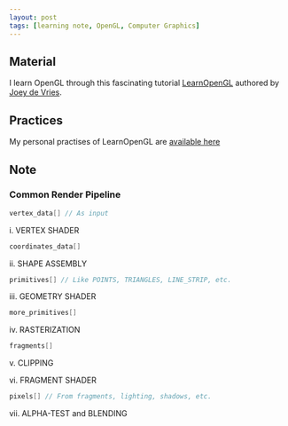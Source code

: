 ```yaml
---
layout: post
tags: [learning note, OpenGL, Computer Graphics]
---
```

## Material
I learn OpenGL through this fascinating tutorial [LearnOpenGL](https://learnopengl.com/) authored by [Joey de Vries](https://github.com/JoeyDeVries).

## Practices
My personal practises of LearnOpenGL are [available here](https://github.com/swirling-wind/LearnOpenGL)

## Note

### Common Render Pipeline

``` cpp
vertex_data[] // As input
```

i. VERTEX SHADER

``` cpp
coordinates_data[]
```


ii. SHAPE ASSEMBLY

``` cpp
primitives[] // Like POINTS, TRIANGLES, LINE_STRIP, etc.
```

iii. GEOMETRY SHADER

``` cpp
more_primitives[]
```

iv. RASTERIZATION

``` cpp
fragments[]
```

v. CLIPPING

vi. FRAGMENT SHADER

``` cpp
pixels[] // From fragments, lighting, shadows, etc.
```

vii. ALPHA-TEST and BLENDING

